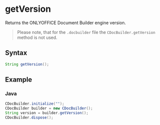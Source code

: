 # getVersion

Returns the ONLYOFFICE Document Builder engine version.

> Please note, that for the `.docbuilder` file the `CDocBuilder.getVersion` method is not used.

## Syntax

```java
String getVersion();
```

## Example

### Java

``` java
CDocBuilder.initialize("");
CDocBuilder builder = new CDocBuilder();
String version = builder.getVersion();
CDocBuilder.dispose();
```
